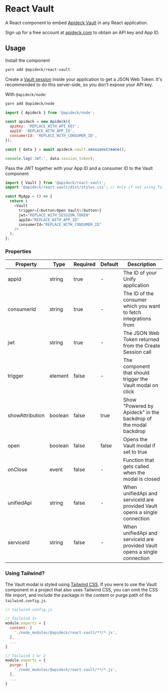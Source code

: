 # React Vault

A React component to embed [Apideck Vault](https://www.apideck.com/products/vault) in any React application.

Sign up for a free account at [apideck.com](https://app.apideck.com/signup) to obtain an API key and App ID.

## Usage

Install the component

```sh
yarn add @apideck/react-vault
```

Create a [Vault session](https://developers.apideck.com/apis/vault/reference#operation/sessionsCreate) inside your application to get a JSON Web Token.
It's recommended to do this server-side, so you don't expose your API key.

With `@apideck/node`:

```sh
yarn add @apideck/node
```

```js
import { Apideck } from '@apideck/node';

const apideck = new Apideck({
  apiKey: 'REPLACE_WITH_API_KEY',
  appId: 'REPLACE_WITH_APP_ID',
  consumerId: 'REPLACE_WITH_CONSUMER_ID',
});

const { data } = await apideck.vault.sessionsCreate();

console.log('JWT:', data.session_token);
```

Pass the JWT together with your App ID and a consumer ID to the Vault component

```js
import { Vault } from '@apideck/react-vault';
import '@apideck/react-vault/dist/styles.css'; // Only if not using Tailwind CSS already

const MyApp = () => {
  return (
    <Vault
      trigger={<button>Open Vault</button>}
      jwt="REPLACE_WITH_SESSION_TOKEN"
      appId="REPLACE_WITH_APP_ID"
      consumerId="REPLACE_WITH_CONSUMER_ID"
    />
  );
};
```

### Properties

| Property        | Type    | Required | Default | Description                                                                |
| --------------- | ------- | -------- | ------- | -------------------------------------------------------------------------- |
| appId           | string  | true     | -       | The ID of your Unify application                                           |
| consumerId      | string  | true     | -       | The ID of the consumer which you want to fetch integrations from           |
| jwt             | string  | true     | -       | The JSON Web Token returned from the Create Session call                   |
| trigger         | element | false    | -       | The component that should trigger the Vault modal on click                 |
| showAttribution | boolean | false    | true    | Show "Powered by Apideck" in the backdrop of the modal backdrop            |
| open            | boolean | false    | false   | Opens the Vault modal if set to true                                       |
| onClose         | event   | false    | -       | Function that gets called when the modal is closed                         |
| unifiedApi      | string  | false    | -       | When unifiedApi and serviceId are provided Vault opens a single connection |
| serviceId       | string  | false    | -       | When unifiedApi and serviceId are provided Vault opens a single connection |

### Using Tailwind?

The Vault modal is styled using [Tailwind CSS](https://tailwindcss.com/). If you were to use the Vault component in a project that also uses Tailwind CSS, you can omit the CSS file import, and include the package in the content or purge path of the `tailwind.config.js`.

```js
// tailwind.config.js

// Tailwind 3+
module.exports = {
  content: [
    './node_modules/@apideck/react-vault/**/*.js',
  ],
  ...
}

// Tailwind 1 or 2
module.exports = {
  purge: [
    './node_modules/@apideck/react-vault/**/*.js',
  ],
  ...
}
```
